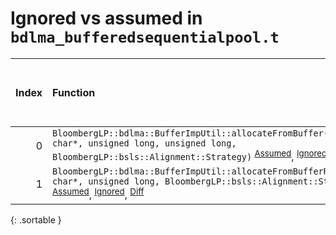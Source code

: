 # Ignored vs assumed in `bdlma_bufferedsequentialpool.t`

<script src="../sorttable.js"></script>

|   Index | Function                                                                                                                                                                                                                                             |   Difference in number of lines |   Function size difference in bytes |   Number of lines in assumed build | Number of bytes in assumed build   |   Number of lines in ignored build | Number of bytes in ignored build   |
|--------:|:-----------------------------------------------------------------------------------------------------------------------------------------------------------------------------------------------------------------------------------------------------|--------------------------------:|------------------------------------:|-----------------------------------:|:-----------------------------------|-----------------------------------:|:-----------------------------------|
|       0 | `BloombergLP::bdlma::BufferImpUtil::allocateFromBuffer(long*, char*, unsigned long, unsigned long, BloombergLP::bsls::Alignment::Strategy)` <sup>[Assumed](0.assume.s.txt)</sup>, <sup>[Ignored](0.none.s.txt)</sup>, <sup>[Diff](0.diff.html)</sup> |                               7 |                                  16 |                                112 | 4,258,592                          |                                 96 | 4,258,528                          |
|       1 | `BloombergLP::bdlma::BufferImpUtil::allocateFromBufferRaw(long*, char*, unsigned long, BloombergLP::bsls::Alignment::Strategy)` <sup>[Assumed](1.assume.s.txt)</sup>, <sup>[Ignored](1.none.s.txt)</sup>, <sup>[Diff](1.diff.html)</sup>             |                              -9 |                                 -16 |                                 80 | 4,258,848                          |                                 96 | 4,258,768                          |
{: .sortable }
